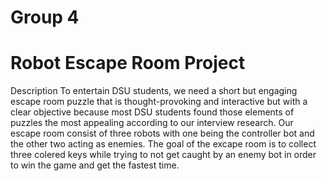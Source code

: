 # Group 4 
Robot Escape Room Project
=======
Description
To entertain DSU students, we need a short but engaging escape room puzzle that is thought-provoking and interactive but with a clear objective because most DSU students found those elements of puzzles the most appealing according to our interview research. Our escape room consist of three robots with one being the controller bot and the other two acting as enemies. The goal of the excape room is to collect three colered keys while trying to not get caught by an enemy bot in order to win the game and get the fastest time. 
